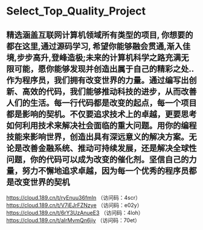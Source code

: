 # Select_Top_Quality_Project
精选涵盖互联网计算机领域所有类型的项目, 你想要的都在这里,通过源码学习, 希望你能够融会贯通,渐入佳境,步步高升,登峰造极;未来的计算机科学之路充满无限可能，愿你能够发现并创造出属于自己的精彩之处..  
作为程序员，我们拥有改变世界的力量。通过编写出创新、高效的代码，我们能够推动科技的进步，从而改善人们的生活。每一行代码都是改变的起点，每一个项目都是影响的契机。不仅要追求技术上的卓越，更要思考如何利用技术来解决社会面临的重大问题。用你的编程技能来影响世界，创造出具有深远意义的解决方案。无论是改善金融系统、推动可持续发展，还是解决全球性问题，你的代码可以成为改变的催化剂。坚信自己的力量，努力不懈地追求卓越，因为每一个优秀的程序员都是改变世界的契机  
-------------

https://cloud.189.cn/t/ryEnuu36fmIn （访问码：4scr）  
https://cloud.189.cn/t/V7jEJrFZNzye （访问码：e02y）  
https://cloud.189.cn/t/6rY3UzAnueE3 （访问码：4loh）  
https://cloud.189.cn/t/aIrMvmQn6jiy （访问码：70et）  
